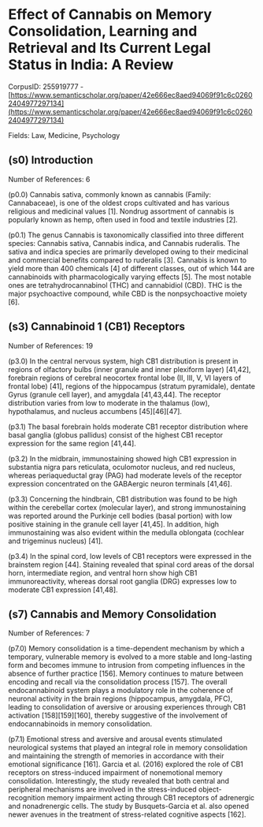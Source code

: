# Effect of Cannabis on Memory Consolidation, Learning and Retrieval and Its Current Legal Status in India: A Review

CorpusID: 255919777 - [https://www.semanticscholar.org/paper/42e666ec8aed94069f91c6c02602404977297134](https://www.semanticscholar.org/paper/42e666ec8aed94069f91c6c02602404977297134)

Fields: Law, Medicine, Psychology

## (s0) Introduction
Number of References: 6

(p0.0) Cannabis sativa, commonly known as cannabis (Family: Cannabaceae), is one of the oldest crops cultivated and has various religious and medicinal values [1]. Nondrug assortment of cannabis is popularly known as hemp, often used in food and textile industries [2].

(p0.1) The genus Cannabis is taxonomically classified into three different species: Cannabis sativa, Cannabis indica, and Cannabis ruderalis. The sativa and indica species are primarily developed owing to their medicinal and commercial benefits compared to ruderalis [3]. Cannabis is known to yield more than 400 chemicals [4] of different classes, out of which 144 are cannabinoids with pharmacologically varying effects [5]. The most notable ones are tetrahydrocannabinol (THC) and cannabidiol (CBD). THC is the major psychoactive compound, while CBD is the nonpsychoactive moiety [6].
## (s3) Cannabinoid 1 (CB1) Receptors
Number of References: 19

(p3.0) In the central nervous system, high CB1 distribution is present in regions of olfactory bulbs (inner granule and inner plexiform layer) [41,42], forebrain regions of cerebral neocortex frontal lobe (II, III, V, VI layers of frontal lobe) [41], regions of the hippocampus (stratum pyramidale), dentate Gyrus (granule cell layer), and amygdala [41,43,44]. The receptor distribution varies from low to moderate in the thalamus (low), hypothalamus, and nucleus accumbens [45][46][47].

(p3.1) The basal forebrain holds moderate CB1 receptor distribution where basal ganglia (globus pallidus) consist of the highest CB1 receptor expression for the same region [41,44].

(p3.2) In the midbrain, immunostaining showed high CB1 expression in substantia nigra pars reticulata, oculomotor nucleus, and red nucleus, whereas periaqueductal gray (PAG) had moderate levels of the receptor expression concentrated on the GABAergic neuron terminals [41,46].

(p3.3) Concerning the hindbrain, CB1 distribution was found to be high within the cerebellar cortex (molecular layer), and strong immunostaining was reported around the Purkinje cell bodies (basal portion) with low positive staining in the granule cell layer [41,45]. In addition, high immunostaining was also evident within the medulla oblongata (cochlear and trigeminus nucleus) [41].

(p3.4) In the spinal cord, low levels of CB1 receptors were expressed in the brainstem region [44]. Staining revealed that spinal cord areas of the dorsal horn, intermediate region, and ventral horn show high CB1 immunoreactivity, whereas dorsal root ganglia (DRG) expresses low to moderate CB1 expression [41,48].
## (s7) Cannabis and Memory Consolidation
Number of References: 7

(p7.0) Memory consolidation is a time-dependent mechanism by which a temporary, vulnerable memory is evolved to a more stable and long-lasting form and becomes immune to intrusion from competing influences in the absence of further practice [156]. Memory continues to mature between encoding and recall via the consolidation process [157]. The overall endocannabinoid system plays a modulatory role in the coherence of neuronal activity in the brain regions (hippocampus, amygdala, PFC), leading to consolidation of aversive or arousing experiences through CB1 activation [158][159][160], thereby suggestive of the involvement of endocannabinoids in memory consolidation.

(p7.1) Emotional stress and aversive and arousal events stimulated neurological systems that played an integral role in memory consolidation and maintaining the strength of memories in accordance with their emotional significance [161]. Garcia et al. (2016) explored the role of CB1 receptors on stress-induced impairment of nonemotional memory consolidation. Interestingly, the study revealed that both central and peripheral mechanisms are involved in the stress-induced object-recognition memory impairment acting through CB1 receptors of adrenergic and nonadrenergic cells. The study by Busquets-Garcia et al. also opened newer avenues in the treatment of stress-related cognitive aspects [162].
